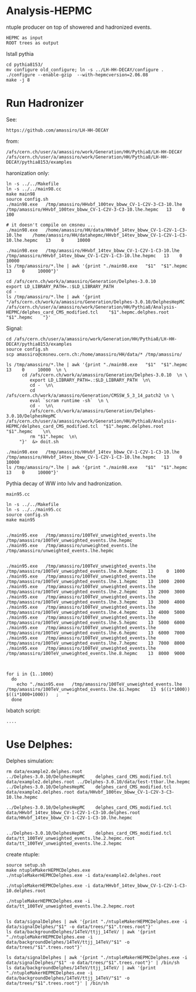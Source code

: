 Analysis-HEPMC
==============

ntuple producer on top of showered and hadronized events.

    HEPMC as input
    ROOT trees as output

    

    
Istall pythia

    cd pythia8153/
    mv configure old_configure; ln -s ../LH-HH-DECAY/configure .
    ./configure --enable-gzip  --with-hepmcversion=2.06.08
    make -j 8

    

Run Hadronizer
=======

See:

    https://github.com/amassiro/LH-HH-DECAY

from:

    /afs/cern.ch/user/a/amassiro/work/Generation/HH/Pythia8/LH-HH-DECAY
    /afs/cern.ch/user/a/amassiro/work/Generation/HH/Pythia8/LH-HH-DECAY/pythia8153/examples

haronization only:

    ln -s ../../Makefile
    ln -s ../../main98.cc
    make main98
    source config.sh
    ./main98.exe   /tmp/amassiro/HHvbf_100tev_bbww_CV-1-C2V-3-C3-10.lhe /tmp/amassiro/HHvbf_100tev_bbww_CV-1-C2V-3-C3-10.lhe.hepmc   13    0     100
    
    # it doesn't compile on cmsneu ...
    ./main98.exe   /home/amassiro/HH/data/HHvbf_14tev_bbww_CV-1-C2V-1-C3-10.lhe    /home/amassiro/HH/datahepmc/HHvbf_14tev_bbww_CV-1-C2V-1-C3-10.lhe.hepmc   13    0     10000
    
    ./main98.exe   /tmp/amassiro/HHvbf_14tev_bbww_CV-1-C2V-1-C3-10.lhe    /tmp/amassiro/HHvbf_14tev_bbww_CV-1-C2V-1-C3-10.lhe.hepmc   13    0     10000
    ls /tmp/amassiro/*.lhe | awk '{print "./main98.exe   "$1"  "$1".hepmc   13    0     10000"}'

    cd /afs/cern.ch/work/a/amassiro/Generation/Delphes-3.0.10
    export LD_LIBRARY_PATH=.:$LD_LIBRARY_PATH 
    cd -
    ls /tmp/amassiro/*.lhe | awk '{print "/afs/cern.ch/work/a/amassiro/Generation/Delphes-3.0.10/DelphesHepMC  /afs/cern.ch/user/a/amassiro/work/Generation/HH/Pythia8/Analysis-HEPMC/delphes_card_CMS_modified.tcl    "$1".hepmc.delphes.root    "$1".hepmc    "}'
    
    
Signal:

    cd /afs/cern.ch/user/a/amassiro/work/Generation/HH/Pythia8/LH-HH-DECAY/pythia8153/examples
    source config.sh
    scp amassiro@cmsneu.cern.ch:/home/amassiro/HH/data/* /tmp/amassiro/

    ls /tmp/amassiro/*.lhe | awk '{print "./main98.exe   "$1"  "$1".hepmc   13    0     10000  \n \
          cd /afs/cern.ch/work/a/amassiro/Generation/Delphes-3.0.10  \n \
             export LD_LIBRARY_PATH=.:$LD_LIBRARY_PATH  \n\
             cd -  \n\
             cd /afs/cern.ch/work/a/amassiro/Generation/CMSSW_5_3_14_patch2 \n \
             eval `scram runtime -sh`  \n \
             cd -  \n\
             /afs/cern.ch/work/a/amassiro/Generation/Delphes-3.0.10/DelphesHepMC    /afs/cern.ch/user/a/amassiro/work/Generation/HH/Pythia8/Analysis-HEPMC/delphes_card_CMS_modified.tcl  "$1".hepmc.delphes.root   "$1".hepmc    \n\
             rm "$1".hepmc  \n\
         "}'  &> doit.sh
    
    ./main98.exe   /tmp/amassiro/HHvbf_14tev_bbww_CV-1-C2V-1-C3-10.lhe    /tmp/amassiro/HHvbf_14tev_bbww_CV-1-C2V-1-C3-10.lhe.hepmc   13    0     10000
    ls /tmp/amassiro/*.lhe | awk '{print "./main98.exe   "$1"  "$1".hepmc   13    0     10000"}'
    
    
      
Pythia decay of WW into lvlv and hadronization.

    main95.cc

    ln -s ../../Makefile
    ln -s ../../main95.cc
    source config.sh
    make main95

    
    ./main95.exe   /tmp/amassiro/100TeV_unweighted_events.lhe    /tmp/amassiro/100TeV_unweighted_events.lhe.hepmc
    ./main95.exe   /tmp/amassiro/unweighted_events.lhe           /tmp/amassiro/unweighted_events.lhe.hepmc


    ./main95.exe   /tmp/amassiro/100TeV_unweighted_events.lhe    /tmp/amassiro/100TeV_unweighted_events.lhe.0.hepmc    13     0  1000
    ./main95.exe   /tmp/amassiro/100TeV_unweighted_events.lhe    /tmp/amassiro/100TeV_unweighted_events.lhe.1.hepmc    13  1000  2000
    ./main95.exe   /tmp/amassiro/100TeV_unweighted_events.lhe    /tmp/amassiro/100TeV_unweighted_events.lhe.2.hepmc    13  2000  3000
    ./main95.exe   /tmp/amassiro/100TeV_unweighted_events.lhe    /tmp/amassiro/100TeV_unweighted_events.lhe.3.hepmc    13  3000  4000
    ./main95.exe   /tmp/amassiro/100TeV_unweighted_events.lhe    /tmp/amassiro/100TeV_unweighted_events.lhe.4.hepmc    13  4000  5000
    ./main95.exe   /tmp/amassiro/100TeV_unweighted_events.lhe    /tmp/amassiro/100TeV_unweighted_events.lhe.5.hepmc    13  5000  6000
    ./main95.exe   /tmp/amassiro/100TeV_unweighted_events.lhe    /tmp/amassiro/100TeV_unweighted_events.lhe.6.hepmc    13  6000  7000
    ./main95.exe   /tmp/amassiro/100TeV_unweighted_events.lhe    /tmp/amassiro/100TeV_unweighted_events.lhe.7.hepmc    13  7000  8000
    ./main95.exe   /tmp/amassiro/100TeV_unweighted_events.lhe    /tmp/amassiro/100TeV_unweighted_events.lhe.8.hepmc    13  8000  9000

    
 
    for i in {1..1000}
      do
        echo "./main95.exe   /tmp/amassiro/100TeV_unweighted_events.lhe    /tmp/amassiro/100TeV_unweighted_events.lhe.$i.hepmc    13  $((i*1000))  $((i*1000+1000))   ;   "
      done

lxbatch script:

    ....
      
      
    
    
Use Delphes:
=======


Delphes simulation:

    rm data/example2.delphes.root
    ../Delphes-3.0.10/DelphesHepMC    delphes_card_CMS_modified.tcl    data/example2.delphes.root ../Delphes-3.0.10/data/test-ttbar.lhe.hepmc
    ../Delphes-3.0.10/DelphesHepMC    delphes_card_CMS_modified.tcl    data/example2.delphes.root data/HHvbf_100tev_bbww_CV-1-C2V-3-C3-10.lhe.hepmc
    
    ../Delphes-3.0.10/DelphesHepMC    delphes_card_CMS_modified.tcl    data/HHvbf_14tev_bbww_CV-1-C2V-1-C3-10.delphes.root data/HHvbf_14tev_bbww_CV-1-C2V-1-C3-10.lhe.hepmc
    
    
    ../Delphes-3.0.10/DelphesHepMC    delphes_card_CMS_modified.tcl    data/tt_100TeV_unweighted_events.lhe.2.hepmc.root data/tt_100TeV_unweighted_events.lhe.2.hepmc
    
    
    

create ntuple:

    source setup.sh 
    make ntupleMakerHEPMCDelphes.exe
    ./ntupleMakerHEPMCDelphes.exe -i data/example2.delphes.root

    ./ntupleMakerHEPMCDelphes.exe -i data/HHvbf_14tev_bbww_CV-1-C2V-1-C3-10.delphes.root

    ./ntupleMakerHEPMCDelphes.exe -i data/tt_100TeV_unweighted_events.lhe.2.hepmc.root
    
    
    ls data/signalDelphes | awk '{print "./ntupleMakerHEPMCDelphes.exe -i data/signalDelphes/"$1" -o data/trees/"$1".trees.root"}'
    ls data/backgroundDelphes/14TeV/ttjj_14TeV/ | awk '{print "./ntupleMakerHEPMCDelphes.exe -i data/backgroundDelphes/14TeV/ttjj_14TeV/"$1" -o data/trees/"$1".trees.root"}'
    
    ls data/signalDelphes | awk '{print "./ntupleMakerHEPMCDelphes.exe -i data/signalDelphes/"$1" -o data/trees/"$1".trees.root"}' | /bin/sh
    ls data/backgroundDelphes/14TeV/ttjj_14TeV/ | awk '{print "./ntupleMakerHEPMCDelphes.exe -i data/backgroundDelphes/14TeV/ttjj_14TeV/"$1" -o data/trees/"$1".trees.root"}' | /bin/sh
    
    






    
